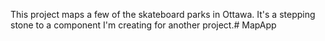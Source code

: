This project maps a few of the skateboard parks in Ottawa. It's a stepping stone to a component I'm creating for another project.# MapApp
